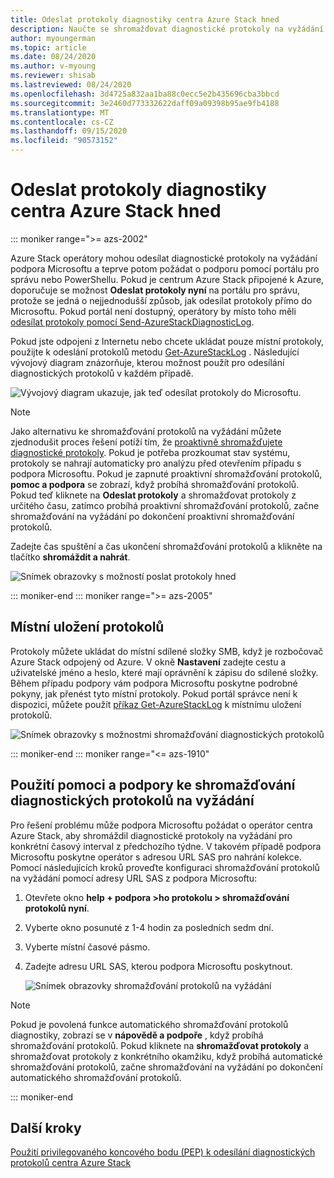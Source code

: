 ```yaml
---
title: Odeslat protokoly diagnostiky centra Azure Stack hned
description: Naučte se shromažďovat diagnostické protokoly na vyžádání v centru Azure Stack pomocí portálu pro správu nebo skriptu PowerShellu.
author: myoungerman
ms.topic: article
ms.date: 08/24/2020
ms.author: v-myoung
ms.reviewer: shisab
ms.lastreviewed: 08/24/2020
ms.openlocfilehash: 3d4725a832aa1ba88c0ecc5e2b435696cba3bbcd
ms.sourcegitcommit: 3e2460d773332622daff09a09398b95ae9fb4188
ms.translationtype: MT
ms.contentlocale: cs-CZ
ms.lasthandoff: 09/15/2020
ms.locfileid: "90573152"
---
```

# <a name="send-azure-stack-hub-diagnostic-logs-now"></a>Odeslat protokoly diagnostiky centra Azure Stack hned

::: moniker range=">= azs-2002"

Azure Stack operátory mohou odesílat diagnostické protokoly na vyžádání podpora Microsoftu a teprve potom požádat o podporu pomocí portálu pro správu nebo PowerShellu. Pokud je centrum Azure Stack připojené k Azure, doporučuje se možnost **Odeslat protokoly nyní** na portálu pro správu, protože se jedná o nejjednodušší způsob, jak odesílat protokoly přímo do Microsoftu. Pokud portál není dostupný, operátory by místo toho měli [odesílat protokoly pomocí Send-AzureStackDiagnosticLog](./azure-stack-configure-on-demand-diagnostic-log-collection-powershell.md?view=azs-2002). 

Pokud jste odpojeni z Internetu nebo chcete ukládat pouze místní protokoly, použijte k odeslání protokolů metodu [Get-AzureStackLog](azure-stack-get-azurestacklog.md) . Následující vývojový diagram znázorňuje, kterou možnost použít pro odesílání diagnostických protokolů v každém případě. 

![Vývojový diagram ukazuje, jak teď odesílat protokoly do Microsoftu.](media/azure-stack-help-and-support/send-logs-now-flowchart.png)

>[!NOTE]
>Jako alternativu ke shromažďování protokolů na vyžádání můžete zjednodušit proces řešení potíží tím, že [proaktivně shromažďujete diagnostické protokoly](./azure-stack-configure-automatic-diagnostic-log-collection.md?view=azs-2002). Pokud je potřeba prozkoumat stav systému, protokoly se nahrají automaticky pro analýzu před otevřením případu s podpora Microsoftu. Pokud je zapnuté proaktivní shromažďování protokolů, **pomoc a podpora** se zobrazí, když probíhá shromažďování protokolů. Pokud teď kliknete na **Odeslat protokoly** a shromažďovat protokoly z určitého času, zatímco probíhá proaktivní shromažďování protokolů, začne shromažďování na vyžádání po dokončení proaktivní shromažďování protokolů.

Zadejte čas spuštění a čas ukončení shromažďování protokolů a klikněte na tlačítko **shromáždit a nahrát**. 

![Snímek obrazovky s možností poslat protokoly hned](media/azure-stack-help-and-support/send-logs-now.png)


::: moniker-end
::: moniker range=">= azs-2005"
## <a name="save-logs-locally"></a>Místní uložení protokolů

Protokoly můžete ukládat do místní sdílené složky SMB, když je rozbočovač Azure Stack odpojený od Azure. V okně **Nastavení** zadejte cestu a uživatelské jméno a heslo, které mají oprávnění k zápisu do sdílené složky. Během případu podpory vám podpora Microsoftu poskytne podrobné pokyny, jak přenést tyto místní protokoly. Pokud portál správce není k dispozici, můžete použít [příkaz Get-AzureStackLog](azure-stack-get-azurestacklog.md) k místnímu uložení protokolů.

![Snímek obrazovky s možnostmi shromažďování diagnostických protokolů](media/azure-stack-help-and-support/save-logs-locally.png)

::: moniker-end
::: moniker range="<= azs-1910"
## <a name="use-help-and-support-to-collect-diagnostic-logs-on-demand"></a>Použití pomoci a podpory ke shromažďování diagnostických protokolů na vyžádání

Pro řešení problému může podpora Microsoftu požádat o operátor centra Azure Stack, aby shromáždil diagnostické protokoly na vyžádání pro konkrétní časový interval z předchozího týdne. V takovém případě podpora Microsoftu poskytne operátor s adresou URL SAS pro nahrání kolekce. 
Pomocí následujících kroků proveďte konfiguraci shromažďování protokolů na vyžádání pomocí adresy URL SAS z podpora Microsoftu:

1. Otevřete okno **help + podpora >ho protokolu > shromažďování protokolů nyní**. 
1. Vyberte okno posunuté z 1-4 hodin za posledních sedm dní. 
1. Vyberte místní časové pásmo.
1. Zadejte adresu URL SAS, kterou podpora Microsoftu poskytnout.

   ![Snímek obrazovky shromažďování protokolů na vyžádání](media/azure-stack-automatic-log-collection/collect-logs-now.png)

>[!NOTE]
>Pokud je povolená funkce automatického shromažďování protokolů diagnostiky, zobrazí se v **nápovědě a podpoře** , když probíhá shromažďování protokolů. Pokud kliknete na **shromažďovat protokoly** a shromažďovat protokoly z konkrétního okamžiku, když probíhá automatické shromažďování protokolů, začne shromažďování na vyžádání po dokončení automatického shromažďování protokolů. 


::: moniker-end


## <a name="next-steps"></a>Další kroky

[Použití privilegovaného koncového bodu (PEP) k odesílání diagnostických protokolů centra Azure Stack](./azure-stack-configure-on-demand-diagnostic-log-collection-powershell.md?view=azs-2002)
